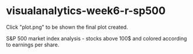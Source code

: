 # visualanalytics-week6-r-sp500

Click "plot.png" to be shown the final plot created.

S&P 500 market index analysis - stocks above 100$ and colored according to earnings per share.
